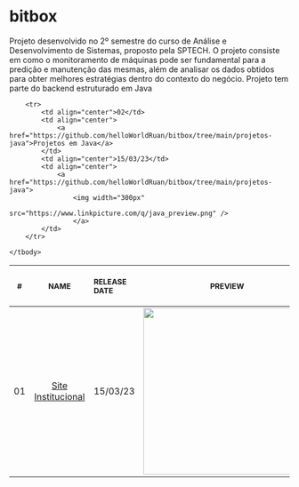 # bitbox
Projeto desenvolvido no 2º semestre do curso de Análise e Desenvolvimento de Sistemas, proposto pela SPTECH.
O projeto consiste em como o monitoramento de máquinas pode ser fundamental para a predição e manutenção das mesmas,
além de analisar os dados obtidos para obter melhores estratégias dentro do contexto do negócio. 
Projeto tem parte do backend estruturado em Java

<table>
    <thead>
        <tr>
            <th align="center">
                <img width="20" height="1">
                <p>
                    <small>#</small>
                </p>
            </th>
            <th align="center">
                <img width="300" height="1">
                <p>
                    <small>
                        NAME
                    </small>
                </p>
            </th>
            <th align="left">
                <img width="140" height="1">
                <p align="left">
                    <small>
                        RELEASE DATE
                    </small>
                </p>
            </th>
            <th align="center">
                <img width="201" height="1">
                <p align="center">
                    <small>
                        PREVIEW
                    </small>
                </p>
            </th>
        </tr>
    </thead>
    <tbody>
        <tr>
            <td align="center">01</td>
            <td align="center">
                <a href="https://github.com/helloWorldRuan/bitbox/tree/main/bitbox-site">Site Institucional</a>
            </td>
            <td align="center">15/03/23</td>
            <td align="center">
                <a href="https://github.com/helloWorldRuan/bitbox/tree/main/bitbox-site">
                    <img width="300px"
                        src="https://repository-images.githubusercontent.com/606528493/03a75bf7-30fd-456a-9f62-df2eb9028b26" />
                    </a>
            </td>
        </tr>

        <tr>
            <td align="center">02</td>
            <td align="center">
                <a href="https://github.com/helloWorldRuan/bitbox/tree/main/projetos-java">Projetos em Java</a>
            </td>
            <td align="center">15/03/23</td>
            <td align="center">
                <a href="https://github.com/helloWorldRuan/bitbox/tree/main/projetos-java">
                    <img width="300px"
                        src="https://www.linkpicture.com/q/java_preview.png" />
                    </a>
            </td>
        </tr>

    </tbody>
</table>